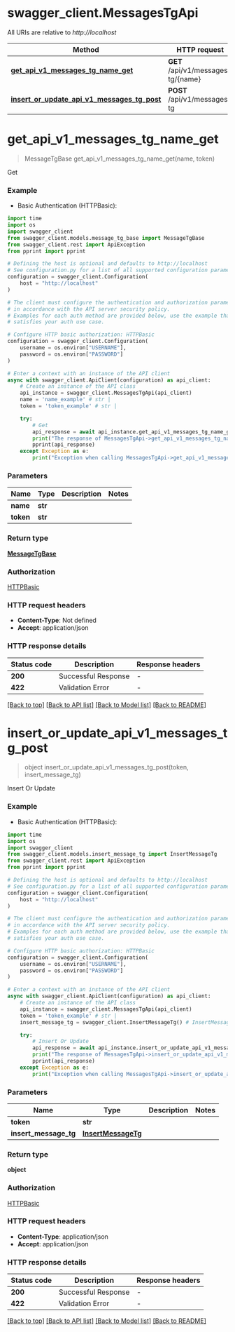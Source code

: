 # swagger_client.MessagesTgApi

All URIs are relative to *http://localhost*

Method | HTTP request | Description
------------- | ------------- | -------------
[**get_api_v1_messages_tg_name_get**](MessagesTgApi.md#get_api_v1_messages_tg_name_get) | **GET** /api/v1/messages-tg/{name} | Get
[**insert_or_update_api_v1_messages_tg_post**](MessagesTgApi.md#insert_or_update_api_v1_messages_tg_post) | **POST** /api/v1/messages-tg | Insert Or Update


# **get_api_v1_messages_tg_name_get**
> MessageTgBase get_api_v1_messages_tg_name_get(name, token)

Get

### Example

* Basic Authentication (HTTPBasic):
```python
import time
import os
import swagger_client
from swagger_client.models.message_tg_base import MessageTgBase
from swagger_client.rest import ApiException
from pprint import pprint

# Defining the host is optional and defaults to http://localhost
# See configuration.py for a list of all supported configuration parameters.
configuration = swagger_client.Configuration(
    host = "http://localhost"
)

# The client must configure the authentication and authorization parameters
# in accordance with the API server security policy.
# Examples for each auth method are provided below, use the example that
# satisfies your auth use case.

# Configure HTTP basic authorization: HTTPBasic
configuration = swagger_client.Configuration(
    username = os.environ["USERNAME"],
    password = os.environ["PASSWORD"]
)

# Enter a context with an instance of the API client
async with swagger_client.ApiClient(configuration) as api_client:
    # Create an instance of the API class
    api_instance = swagger_client.MessagesTgApi(api_client)
    name = 'name_example' # str | 
    token = 'token_example' # str | 

    try:
        # Get
        api_response = await api_instance.get_api_v1_messages_tg_name_get(name, token)
        print("The response of MessagesTgApi->get_api_v1_messages_tg_name_get:\n")
        pprint(api_response)
    except Exception as e:
        print("Exception when calling MessagesTgApi->get_api_v1_messages_tg_name_get: %s\n" % e)
```



### Parameters

Name | Type | Description  | Notes
------------- | ------------- | ------------- | -------------
 **name** | **str**|  | 
 **token** | **str**|  | 

### Return type

[**MessageTgBase**](MessageTgBase.md)

### Authorization

[HTTPBasic](../README.md#HTTPBasic)

### HTTP request headers

 - **Content-Type**: Not defined
 - **Accept**: application/json

### HTTP response details
| Status code | Description | Response headers |
|-------------|-------------|------------------|
**200** | Successful Response |  -  |
**422** | Validation Error |  -  |

[[Back to top]](#) [[Back to API list]](../README.md#documentation-for-api-endpoints) [[Back to Model list]](../README.md#documentation-for-models) [[Back to README]](../README.md)

# **insert_or_update_api_v1_messages_tg_post**
> object insert_or_update_api_v1_messages_tg_post(token, insert_message_tg)

Insert Or Update

### Example

* Basic Authentication (HTTPBasic):
```python
import time
import os
import swagger_client
from swagger_client.models.insert_message_tg import InsertMessageTg
from swagger_client.rest import ApiException
from pprint import pprint

# Defining the host is optional and defaults to http://localhost
# See configuration.py for a list of all supported configuration parameters.
configuration = swagger_client.Configuration(
    host = "http://localhost"
)

# The client must configure the authentication and authorization parameters
# in accordance with the API server security policy.
# Examples for each auth method are provided below, use the example that
# satisfies your auth use case.

# Configure HTTP basic authorization: HTTPBasic
configuration = swagger_client.Configuration(
    username = os.environ["USERNAME"],
    password = os.environ["PASSWORD"]
)

# Enter a context with an instance of the API client
async with swagger_client.ApiClient(configuration) as api_client:
    # Create an instance of the API class
    api_instance = swagger_client.MessagesTgApi(api_client)
    token = 'token_example' # str | 
    insert_message_tg = swagger_client.InsertMessageTg() # InsertMessageTg | 

    try:
        # Insert Or Update
        api_response = await api_instance.insert_or_update_api_v1_messages_tg_post(token, insert_message_tg)
        print("The response of MessagesTgApi->insert_or_update_api_v1_messages_tg_post:\n")
        pprint(api_response)
    except Exception as e:
        print("Exception when calling MessagesTgApi->insert_or_update_api_v1_messages_tg_post: %s\n" % e)
```



### Parameters

Name | Type | Description  | Notes
------------- | ------------- | ------------- | -------------
 **token** | **str**|  | 
 **insert_message_tg** | [**InsertMessageTg**](InsertMessageTg.md)|  | 

### Return type

**object**

### Authorization

[HTTPBasic](../README.md#HTTPBasic)

### HTTP request headers

 - **Content-Type**: application/json
 - **Accept**: application/json

### HTTP response details
| Status code | Description | Response headers |
|-------------|-------------|------------------|
**200** | Successful Response |  -  |
**422** | Validation Error |  -  |

[[Back to top]](#) [[Back to API list]](../README.md#documentation-for-api-endpoints) [[Back to Model list]](../README.md#documentation-for-models) [[Back to README]](../README.md)

